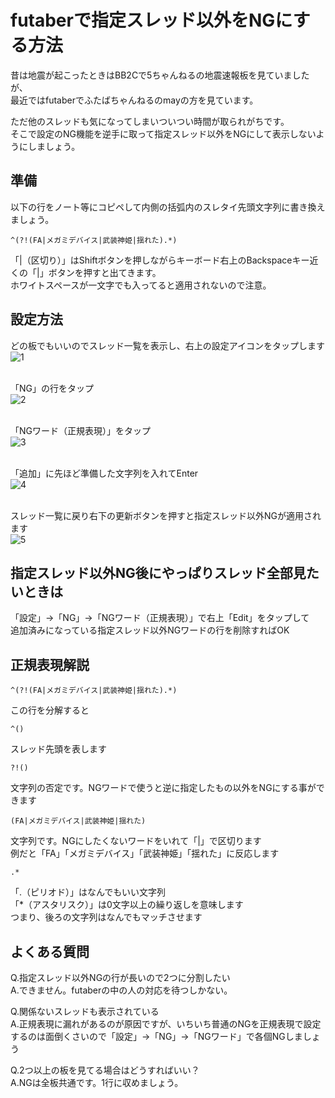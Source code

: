 # futaberで指定スレッド以外をNGにする方法

昔は地震が起こったときはBB2Cで5ちゃんねるの地震速報板を見ていましたが、<br>
最近ではfutaberでふたばちゃんねるのmayの方を見ています。<br>

ただ他のスレッドも気になってしまいついつい時間が取られがちです。<br>
そこで設定のNG機能を逆手に取って指定スレッド以外をNGにして表示しないようにしましょう。

## 準備
以下の行をノート等にコピペして内側の括弧内のスレタイ先頭文字列に書き換えましょう。

```
^(?!(FA|メガミデバイス|武装神姫|揺れた).*)
```

「|（区切り）」はShiftボタンを押しながらキーボード右上のBackspaceキー近くの「|」ボタンを押すと出てきます。  <br>
ホワイトスペースが一文字でも入ってると適用されないので注意。

## 設定方法
どの板でもいいのでスレッド一覧を表示し、右上の設定アイコンをタップします<br>
![1](https://user-images.githubusercontent.com/31530633/117562251-6fcc0c00-b0d8-11eb-889d-0dee188105ee.png)<br>
<br>

「NG」の行をタップ<br>
![2](https://user-images.githubusercontent.com/31530633/117562256-72c6fc80-b0d8-11eb-9aba-8b6edc62fdd1.png)<br>
<br>

「NGワード（正規表現）」をタップ<br>
![3](https://user-images.githubusercontent.com/31530633/117562257-75c1ed00-b0d8-11eb-8478-bc493b3680af.png)<br>
<br>

「追加」に先ほど準備した文字列を入れてEnter<br>
![4](https://user-images.githubusercontent.com/31530633/117562259-78bcdd80-b0d8-11eb-9848-c0577a16fdf2.png)<br>
<br>

スレッド一覧に戻り右下の更新ボタンを押すと指定スレッド以外NGが適用されます<br>
![5](https://user-images.githubusercontent.com/31530633/117562261-7bb7ce00-b0d8-11eb-86d2-a45b56e1c61d.png)<br>



## 指定スレッド以外NG後にやっぱりスレッド全部見たいときは

「設定」→「NG」→「NGワード（正規表現）」で右上「Edit」をタップして<br>
追加済みになっている指定スレッド以外NGワードの行を削除すればOK

## 正規表現解説
```
^(?!(FA|メガミデバイス|武装神姫|揺れた).*)
```
この行を分解すると

```
^()
```
スレッド先頭を表します

```
?!()
```
文字列の否定です。NGワードで使うと逆に指定したもの以外をNGにする事ができます

```
(FA|メガミデバイス|武装神姫|揺れた)
```
文字列です。NGにしたくないワードをいれて「|」で区切ります<br>
例だと「FA」「メガミデバイス」「武装神姫」「揺れた」に反応します

```
.*
```
「.（ピリオド）」はなんでもいい文字列  <br>
「*（アスタリスク）」は0文字以上の繰り返しを意味します  <br>
つまり、後ろの文字列はなんでもマッチさせます

## よくある質問
Q.指定スレッド以外NGの行が長いので2つに分割したい<br>
A.できません。futaberの中の人の対応を待つしかない。

Q.関係ないスレッドも表示されている<br>
A.正規表現に漏れがあるのが原因ですが、いちいち普通のNGを正規表現で設定するのは面倒くさいので「設定」→「NG」→「NGワード」で各個NGしましょう

Q.2つ以上の板を見てる場合はどうすればいい？<br>
A.NGは全板共通です。1行に収めましょう。
